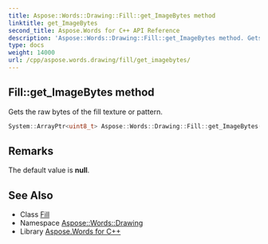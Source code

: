 ```yaml
---
title: Aspose::Words::Drawing::Fill::get_ImageBytes method
linktitle: get_ImageBytes
second_title: Aspose.Words for C++ API Reference
description: 'Aspose::Words::Drawing::Fill::get_ImageBytes method. Gets the raw bytes of the fill texture or pattern in C++.'
type: docs
weight: 14000
url: /cpp/aspose.words.drawing/fill/get_imagebytes/
---
```

## Fill::get_ImageBytes method


Gets the raw bytes of the fill texture or pattern.

```cpp
System::ArrayPtr<uint8_t> Aspose::Words::Drawing::Fill::get_ImageBytes()
```

## Remarks


The default value is **null**. 
## See Also

* Class [Fill](../)
* Namespace [Aspose::Words::Drawing](../../)
* Library [Aspose.Words for C++](../../../)
